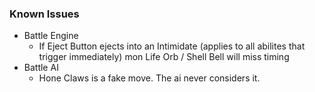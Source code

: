 ### Known Issues
  * Battle Engine
    * If Eject Button ejects into an Intimidate (applies to all abilites that trigger immediately) mon Life Orb / Shell Bell will miss timing
  * Battle AI
    * Hone Claws is a fake move. The ai never considers it.